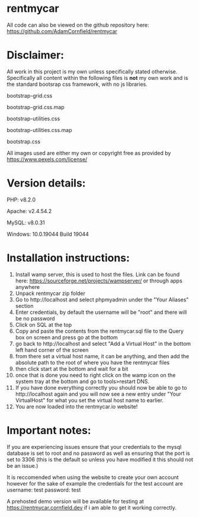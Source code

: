 # rentmycar
All code can also be viewed on the github repository here: https://github.com/AdamCornfield/rentmycar


# Disclaimer:
All work in this project is my own unless specifically stated otherwise.
Specifically all content within the following files is **not** my own work and is the standard bootsrap css framework, with no js libraries.

bootstrap-grid.css

bootstrap-grid.css.map

bootstrap-utilities.css

bootstrap-utilities.css.map

bootstrap.css


All images used are either my own or copyright free as provided by https://www.pexels.com/license/


# Version details:

PHP: v8.2.0

Apache: v2.4.54.2

MySQL: v8.0.31

Windows: 10.0.19044 Build 19044


# Installation instructions:
1. Install wamp server, this is used to host the files.
Link can be found here: https://sourceforge.net/projects/wampserver/ or through apps anywhere
2. Unpack rentmycar zip folder
3. Go to http://localhost and select phpmyadmin under the "Your Aliases" section
4. Enter credentials, by default the username will be "root" and there will be no password
5. Click on SQL at the top
6. Copy and paste the contents from the rentmycar.sql file to the Query box on screen and press go at the bottom
7. go back to http://localhost and select "Add a Virtual Host" in the bottom left hand corner of the screen
8. from there set a virtual host name, it can be anything, and then add the absolute path to the root of where you have the rentmycar files
9. then click start at the bottom and wait for a bit
10. once that is done you need to right click on the wamp icon on the system tray at the bottom and go to tools>restart DNS.
11. If you have done everything correctly you should now be able to go to http://localhost again and you will now see a new entry under "Your VirtualHost" for what you set the virtual host name to earlier.
12. You are now loaded into the rentmycar.io website!


# Important notes:
If you are experiencing issues ensure that your credentials to the mysql database is set to root and no password as well as ensuring that the port is set to 3306 (this is the default so unless you have modified it this should not be an issue.)

It is reccomended when using the website to create your own account however for the sake of example the credentials for the test account are username: test password: test

A prehosted demo version will be available for testing at https://rentmycar.cornfield.dev if i am able to get it working correctly.